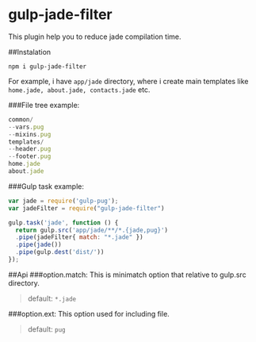 # gulp-jade-filter

This plugin help you to reduce jade compilation time.

##Instalation
```
npm i gulp-jade-filter
```

For example, i have ```app/jade``` directory, where i create main templates like ```home.jade, about.jade, contacts.jade``` etc.

###File tree example:
```js
common/
--vars.pug
--mixins.pug
templates/
--header.pug
--footer.pug
home.jade
about.jade
```

###Gulp task example:
```js
var jade = require('gulp-pug');
var jadeFilter = require("gulp-jade-filter")

gulp.task('jade', function () {
  return gulp.src('app/jade/**/*.{jade,pug}')
  .pipe(jadeFilter{ match: "*.jade" })
  .pipe(jade())
  .pipe(gulp.dest('dist/'))
});
```


##Api
###option.match:
This is minimatch option that relative to gulp.src directory.

>default: ``*.jade``

###option.ext:
This option used for including file.

>default: ``pug``

